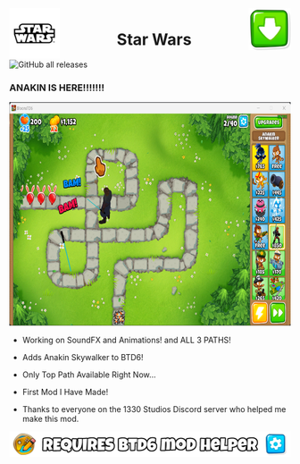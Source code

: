 <a href="https://github.com/AnakinBackup/AnakinTowerv1/releases/download/1/StarWarsMod.dll">
    <img align="left" alt="Icon" height="90" src="Icon.png">
    <img align="right" alt="Download" height="75" src="https://raw.githubusercontent.com/gurrenm3/BTD-Mod-Helper/master/BloonsTD6%20Mod%20Helper/Resources/DownloadBtn.png">
</a>

<h1 align="center">Star Wars</h1>
<img alt="GitHub all releases" src="https://img.shields.io/github/downloads/AnakinBackup/AnakinTowerv1/total?label=Total%20Dowloads">

### ANAKIN IS HERE!!!!!!!
<img alt="Screenshot" height="400" src="Assets/image.png"/>

- Working on SoundFX and Animations! and ALL 3 PATHS!

- Adds Anakin Skywalker to BTD6!

- Only Top Path Available Right Now...

- First Mod I Have Made!

- Thanks to everyone on the 1330 Studios Discord server who helped me make this mod.

[![Requires BTD6 Mod Helper](https://raw.githubusercontent.com/gurrenm3/BTD-Mod-Helper/master/banner.png)](https://github.com/gurrenm3/BTD-Mod-Helper#readme)
